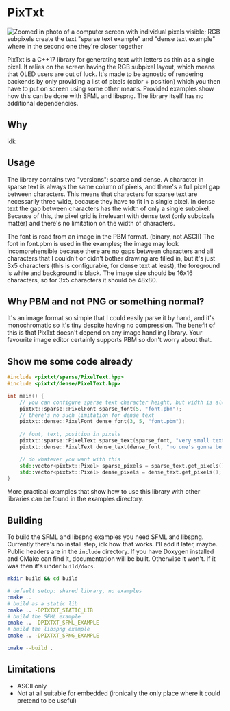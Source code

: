 # PixTxt

![Zoomed in photo of a computer screen with individual pixels visible; RGB subpixels create the text "sparse text example" and "dense text example" where in the second one they're closer together](relative%20readme.png)

PixTxt is a C++17 library for generating text with letters as thin as a single pixel.
It relies on the screen having the RGB subpixel layout, which means that OLED users are out of luck.
It's made to be agnostic of rendering backends by only providing a list of pixels (color + position) which you then have to put on screen using some other means.
Provided examples show how this can be done with SFML and libspng.
The library itself has no additional dependencies.

## Why

idk

## Usage

The library contains two "versions": sparse and dense.
A character in sparse text is always the same column of pixels,
and there's a full pixel gap between characters.
This means that characters for sparse text are necessarily three wide,
because they have to fit in a single pixel.
In dense text the gap between characters has the width of only a single subpixel.
Because of this, the pixel grid is irrelevant with dense text (only subpixels matter)
and there's no limitation on the width of characters.

The font is read from an image in the PBM format. (binary, not ASCII)
The font in font.pbm is used in the examples;
the image may look incomprehensible because there are no gaps between characters and all characters
that I couldn't or didn't bother drawing are filled in, but it's just 3x5 characters
(this is configurable, for dense text at least), the foreground is white and background is black.
The image size should be 16x16 characters, so for 3x5 characters it should be 48x80.

## Why PBM and not PNG or something normal?

It's an image format so simple that I could easily parse it by hand,
and it's monochromatic so it's tiny despite having no compression.
The benefit of this is that PixTxt doesn't depend on any image handling library.
Your favourite image editor certainly supports PBM so don't worry about that.

## Show me some code already

```cpp
#include <pixtxt/sparse/PixelText.hpp>
#include <pixtxt/dense/PixelText.hpp>

int main() {
    // you can configure sparse text character height, but width is always 3
    pixtxt::sparse::PixelFont sparse_font(5, "font.pbm");
    // there's no such limitation for dense text
    pixtxt::dense::PixelFont dense_font(3, 5, "font.pbm");
    
    // font, text, position in pixels
    pixtxt::sparse::PixelText sparse_text(sparse_font, "very small text", {10, 10});
    pixtxt::dense::PixelText dense_text(dense_font, "no one's gonna be able to read this", {10, 16});

    // do whatever you want with this
    std::vector<pixtxt::Pixel> sparse_pixels = sparse_text.get_pixels();
    std::vector<pixtxt::Pixel> dense_pixels = dense_text.get_pixels();
}
```

More practical examples that show how to use this library with other libraries can be found in the examples directory.

## Building

To build the SFML and libspng examples you need SFML and libspng.
Currently there's no install step, idk how that works. I'll add it later, maybe.
Public headers are in the `include` directory.
If you have Doxygen installed and CMake can find it, documentation will be built.
Otherwise it won't. If it was then it's under `build/docs`.

```bash
mkdir build && cd build

# default setup: shared library, no examples
cmake ..
# build as a static lib
cmake .. -DPIXTXT_STATIC_LIB
# build the SFML example
cmake .. -DPIXTXT_SFML_EXAMPLE
# build the libspng example
cmake .. -DPIXTXT_SPNG_EXAMPLE

cmake --build .
```

## Limitations

- ASCII only
- Not at all suitable for embedded (ironically the only place where it could pretend to be useful)
